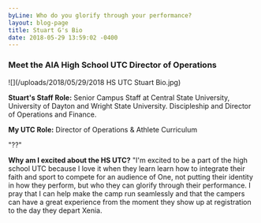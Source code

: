 ```yaml
---
byLine: Who do you glorify through your performance?
layout: blog-page
title: Stuart G's Bio
date: 2018-05-29 13:59:02 -0400
---
```

### Meet the AIA High School UTC Director of Operations

![](/uploads/2018/05/29/2018 HS UTC Stuart Bio.jpg)

**Stuart's Staff Role:** Senior Campus Staff at Central State University, University of Dayton and Wright State University. Discipleship and Director of Operations and Finance.

**My UTC Role:** Director of Operations & Athlete Curriculum

"??"

**Why am I excited about the HS UTC?** "I'm excited to be a part of the high school UTC because I love it when they learn learn how to integrate their faith and sport to compete for an audience of One, not putting their identity in how they perform, but who they can glorify through their performance. I pray that I can help make the camp run seamlessly and that the campers can have a great experience from the moment they show up at registration to the day they depart Xenia.